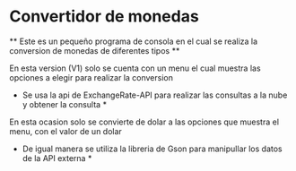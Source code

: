 # Convertidor de monedas

** Este es un pequeño programa de consola en el cual se realiza la conversion de monedas de diferentes tipos **

En esta version (V1) solo se cuenta con un menu el cual muestra las opciones a elegir para realizar la conversion

* Se usa la api de ExchangeRate-API para realizar las consultas a la nube y obtener la consulta * 

En esta ocasion solo se convierte de dolar a las opciones que muestra el menu, con el valor de un dolar

* De igual manera se utiliza la libreria de Gson para manipullar los datos de la API externa *
